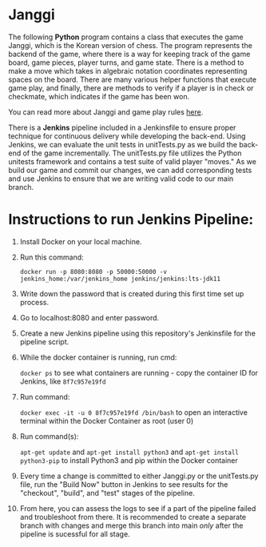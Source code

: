 # Janggi

The following **Python** program contains a class that executes the game Janggi, which is the Korean version of chess. The program represents the backend of the game, where there is a way for keeping track of the game board, game pieces, player turns, and game state. There is a method to make a move which takes in algebraic notation coordinates representing spaces on the board. There are many various helper functions that execute game play, and finally, there are methods to verify if a player is in check or checkmate, which indicates if the game has been won.

You can read more about Janggi and game play rules [here](https://en.wikipedia.org/wiki/Janggi).

There is a **Jenkins** pipeline included in a Jenkinsfile to ensure proper technique for continuous delivery while developing the back-end. Using Jenkins, we can evaluate the unit tests in unitTests.py as we build the back-end of the game incrementally. The unitTests.py file utilizes the Python unitests framework and contains a test suite of valid player "moves." As we build our game and commit our changes, we can add corresponding tests and use Jenkins to ensure that we are writing valid code to our main branch.

# Instructions to run Jenkins Pipeline:

1. Install Docker on your local machine.
2. Run this command: 

    ``docker run -p 8080:8080 -p 50000:50000 -v jenkins_home:/var/jenkins_home jenkins/jenkins:lts-jdk11``

3. Write down the password that is created during this first time set up process.

4. Go to localhost:8080 and enter password.

5. Create a new Jenkins pipeline using this repository's Jenkinsfile for the pipeline script.

6. While the docker container is running, run cmd: 

    ``docker ps`` to see what containers are running - copy the container ID for Jenkins, like ``8f7c957e19fd``

7. Run command: 

    ``docker exec -it -u 0 8f7c957e19fd /bin/bash`` to open an interactive terminal within the Docker Container as root (user 0)

8. Run command(s): 

    ``apt-get update`` and ``apt-get install python3`` and ``apt-get install python3-pip`` to install Python3 and pip within the Docker container

9. Every time a change is committed to either Janggi.py or the unitTests.py file, run the "Build Now" button in Jenkins to see results for the "checkout", "build", and "test" stages of the pipeline. 

10. From here, you can assess the logs to see if a part of the pipeline failed and troubleshoot from there. It is recommended to create a separate branch with changes and merge this branch into main *only* after the pipeline is sucessful for all stage.


